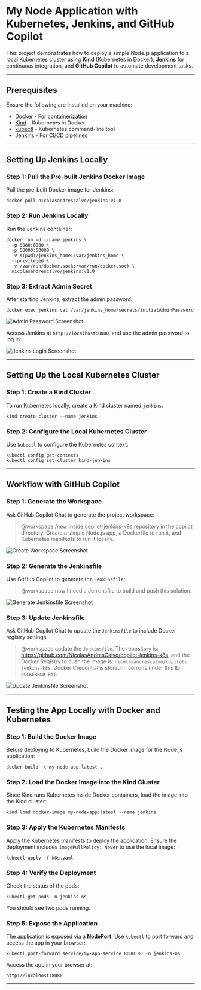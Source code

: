# My Node Application with Kubernetes, Jenkins, and GitHub Copilot

This project demonstrates how to deploy a simple Node.js application to a local Kubernetes cluster using **Kind** (Kubernetes in Docker), **Jenkins** for continuous integration, and **GitHub Copilot** to automate development tasks.

---

## Prerequisites

Ensure the following are installed on your machine:

- [Docker](https://www.docker.com/products/docker-desktop) - For containerization
- [Kind](https://kind.sigs.k8s.io/) - Kubernetes in Docker
- [kubectl](https://kubernetes.io/docs/tasks/tools/install-kubectl/) - Kubernetes command-line tool
- [Jenkins](https://hub.docker.com/repository/docker/nicolasandrescalvo/jenkins/general) - For CI/CD pipelines

---

## Setting Up Jenkins Locally

### Step 1: Pull the Pre-built Jenkins Docker Image

Pull the pre-built Docker image for Jenkins:

    docker pull nicolasandrescalvo/jenkins:v1.0

### Step 2: Run Jenkins Locally

Run the Jenkins container:

    docker run -d --name jenkins \
      -p 8080:8080 \
      -p 50000:50000 \
      -v $(pwd)/jenkins_home:/var/jenkins_home \
      --privileged \
      -v /var/run/docker.sock:/var/run/docker.sock \
      nicolasandrescalvo/jenkins:v1.0

### Step 3: Extract Admin Secret

After starting Jenkins, extract the admin password:

    docker exec jenkins cat /var/jenkins_home/secrets/initialAdminPassword

![Admin Password Screenshot](./images/pass.png)

Access Jenkins at `http://localhost:8080`, and use the admin password to log in:

![Jenkins Login Screenshot](./images/jenkins.png)

---

## Setting Up the Local Kubernetes Cluster

### Step 1: Create a Kind Cluster

To run Kubernetes locally, create a Kind cluster named `jenkins`:

    kind create cluster --name jenkins

### Step 2: Configure the Local Kubernetes Cluster

Use `kubectl` to configure the Kubernetes context:

    kubectl config get-contexts
    kubectl config set-cluster kind-jenkins

---

## Workflow with GitHub Copilot

### Step 1: Generate the Workspace

Ask GitHub Copilot Chat to generate the project workspace:

> @workspace /new inside copilot-jenkins-k8s repository in the copilot directory. Create a simple Node.js app, a Dockerfile to run it, and Kubernetes manifests to run it locally.

![Create Workspace Screenshot](./images/new.png)

### Step 2: Generate the Jenkinsfile

Use GitHub Copilot to generate the `Jenkinsfile`:

> @workspace now I need a Jenkinsfile to build and push this solution.

![Generate Jenkinsfile Screenshot](./images/cop-jenkins.png)

### Step 3: Update Jenkinsfile

Ask GitHub Copilot Chat to update the `Jenkinsfile` to include Docker registry settings:

> @workspace update the `Jenkinsfile`. The repository is: https://github.com/NicolasAndresCalvo/copilot-jenkins-k8s, and the Docker Registry to push the image is: `nicolasandrescalvo/copilot-jenkins-k8s`. Docker Credential is stored in Jenkins under this ID: `DOCKERHUB-PAT`.

![Update Jenkinsfile Screenshot](./images/cop-jenkins-2.png)

---

## Testing the App Locally with Docker and Kubernetes

### Step 1: Build the Docker Image

Before deploying to Kubernetes, build the Docker image for the Node.js application:

    docker build -t my-node-app:latest .

### Step 2: Load the Docker Image into the Kind Cluster

Since Kind runs Kubernetes inside Docker containers, load the image into the Kind cluster:

    kind load docker-image my-node-app:latest --name jenkins

### Step 3: Apply the Kubernetes Manifests

Apply the Kubernetes manifests to deploy the application. Ensure the deployment includes `imagePullPolicy: Never` to use the local image:

    kubectl apply -f k8s.yaml

### Step 4: Verify the Deployment

Check the status of the pods:

    kubectl get pods -n jenkins-ns

You should see two pods running.

### Step 5: Expose the Application

The application is exposed via a **NodePort**. Use `kubectl` to port forward and access the app in your browser:

    kubectl port-forward service/my-app-service 8080:80 -n jenkins-ns

Access the app in your browser at:

    http://localhost:8080

---